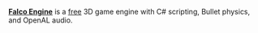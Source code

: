 [**Falco Engine**](https://falco3d.com/) is a [free](https://store.steampowered.com/app/1112440/Falco_Engine/) 3D game engine with C# scripting, Bullet physics, and OpenAL audio.
